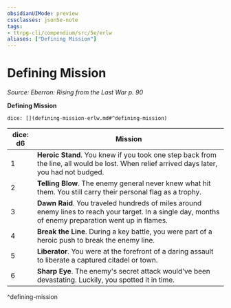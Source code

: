 ```yaml
---
obsidianUIMode: preview
cssclasses: json5e-note
tags:
- ttrpg-cli/compendium/src/5e/erlw
aliases: ["Defining Mission"]
---
```

# Defining Mission
*Source: Eberron: Rising from the Last War p. 90* 

**Defining Mission**

`dice: [](defining-mission-erlw.md#^defining-mission)`

| dice: d6 | Mission |
|----------|---------|
| 1 | **Heroic Stand**. You knew if you took one step back from the line, all would be lost. When relief arrived days later, you had not budged. |
| 2 | **Telling Blow**. The enemy general never knew what hit them. You still carry their personal flag as a trophy. |
| 3 | **Dawn Raid**. You traveled hundreds of miles around enemy lines to reach your target. In a single day, months of enemy preparation went up in flames. |
| 4 | **Break the Line**. During a key battle, you were part of a heroic push to break the enemy line. |
| 5 | **Liberator**. You were at the forefront of a daring assault to liberate a captured citadel or town. |
| 6 | **Sharp Eye**. The enemy's secret attack would've been devastating. Luckily, you spotted it in time. |
^defining-mission